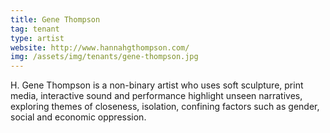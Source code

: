 ```yaml
---
title: Gene Thompson
tag: tenant
type: artist
website: http://www.hannahgthompson.com/
img: /assets/img/tenants/gene-thompson.jpg
---
```

H. Gene Thompson is a non-binary artist who uses soft sculpture, print media, interactive sound and performance highlight unseen narratives, exploring themes of closeness, isolation, confining factors such as gender, social and economic oppression.
